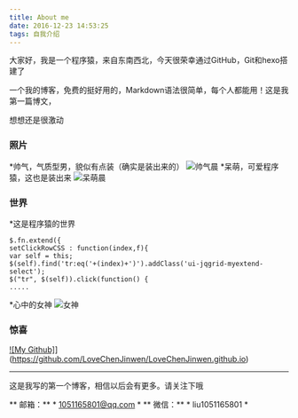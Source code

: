 ```yaml
---
title: About me
date: 2016-12-23 14:53:25
tags: 自我介绍
---
```

大家好，我是一个程序猿，来自东南西北，今天很荣幸通过GitHub，Git和hexo搭建了
	
一个我的博客，免费的挺好用的，Markdown语法很简单，每个人都能用！这是我第一篇博文，
	
想想还是很激动
<!--more-->
### 照片
*帅气，气质型男，貌似有点装（确实是装出来的）
![帅气晨](me1.jpg)
*呆萌，可爱程序猿，这也是装出来
![呆萌晨](me2.jpg)

### 世界
*这是程序猿的世界

    $.fn.extend({
	setClickRowCSS : function(index,f){
	var self = this;
	$(self).find('tr:eq('+(index)+')').addClass('ui-jqgrid-myextend-select');
	$("tr", $(self)).click(function() {
	.....
*心中的女神
![女神](me4.jpg)
### 惊喜
[![My Github]](me3.jpg)](https://github.com/LoveChenJinwen/LoveChenJinwen.github.io)

***
这是我写的第一个博客，相信以后会有更多。请关注下哦

** 邮箱：** * 1051165801@qq.com * 
** 微信：** * liu1051165801 *